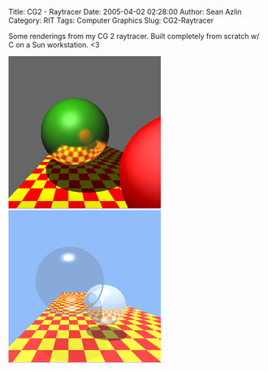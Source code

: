 Title: CG2 - Raytracer
Date: 2005-04-02 02:28:00
Author: Sean Azlin
Category: RIT
Tags: Computer Graphics
Slug: CG2-Raytracer

Some renderings from my CG 2 raytracer. Built completely from scratch w/
C on a Sun workstation. \<3

![Reflection](images/reflection.jpg)
![Refraction](images/refraction.jpg)


